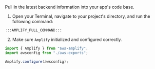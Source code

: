 Pull in the latest backend information into your app's code base.

1. Open your Terminal, navigate to your project's directory, and run the following command:

```bash
:::AMPLIFY_PULL_COMMAND:::
```

2. Make sure `Amplify` initialized and configured correctly.

```js
import { Amplify } from "aws-amplify";
import awsconfig from "./aws-exports";

Amplify.configure(awsconfig);
```
